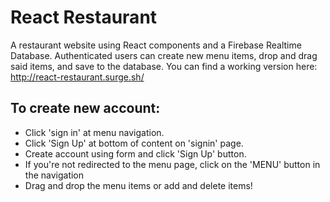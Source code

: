 # React Restaurant

A restaurant website using React components and a Firebase Realtime Database. Authenticated users can create new menu items, drop and drag said items, and save to the database. You can find a working version here: http://react-restaurant.surge.sh/

## To create new account:

- Click 'sign in' at menu navigation.
- Click 'Sign Up' at bottom of content on 'signin' page.
- Create account using form and click 'Sign Up' button.
- If you're not redirected to the menu page, click on the 'MENU' button in the navigation
- Drag and drop the menu items or add and delete items!